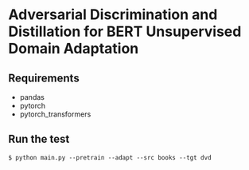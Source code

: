 # Adversarial Discrimination and Distillation for BERT Unsupervised Domain Adaptation


## Requirements
- pandas
- pytorch
- pytorch_transformers

## Run the test

```
$ python main.py --pretrain --adapt --src books --tgt dvd
```
